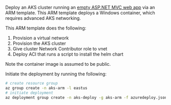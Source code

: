 Deploy an AKS cluster running an [empty ASP.NET MVC web app](https://github.com/micya/webapp) via an ARM template. This ARM template deploys a Windows container, which requires advanced AKS networking.

This ARM template does the following:
1. Provision a virtual network
2. Provision the AKS cluster
3. Give cluster Network Contributor role to vnet
4. Deploy ACI that runs a script to install the helm chart

Note the container image is assumed to be public.

Initiate the deployment by running the following:

```bash
# create resource group
az group create -n aks-arm -l eastus
# initiate deployment
az deployment group create -n aks-deploy -g aks-arm -f azuredeploy.json
```
